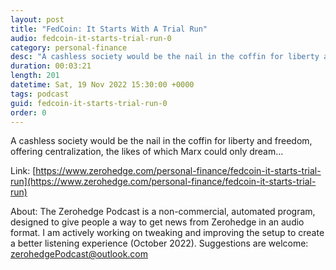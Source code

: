 ```yaml
---
layout: post
title: "FedCoin: It Starts With A Trial Run"
audio: fedcoin-it-starts-trial-run-0
category: personal-finance
desc: "A cashless society would be the nail in the coffin for liberty and freedom, offering centralization, the likes of which Marx could only dream..."
duration: 00:03:21
length: 201
datetime: Sat, 19 Nov 2022 15:30:00 +0000
tags: podcast
guid: fedcoin-it-starts-trial-run-0
order: 0
---
```

A cashless society would be the nail in the coffin for liberty and freedom, offering centralization, the likes of which Marx could only dream...

Link: [https://www.zerohedge.com/personal-finance/fedcoin-it-starts-trial-run](https://www.zerohedge.com/personal-finance/fedcoin-it-starts-trial-run)

About: The Zerohedge Podcast is a non-commercial, automated program, designed to give people a way to get news from Zerohedge in an audio format.  I am actively working on tweaking and improving the setup to create a better listening experience (October 2022).  Suggestions are welcome: [zerohedgePodcast@outlook.com](mailto:zerohedgePodcast@outlook.com)